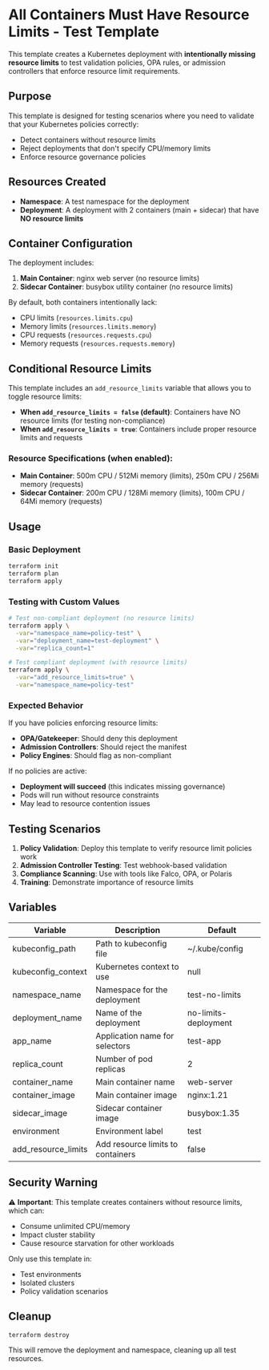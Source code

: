 # All Containers Must Have Resource Limits - Test Template

This template creates a Kubernetes deployment with **intentionally missing resource limits** to test validation policies, OPA rules, or admission controllers that enforce resource limit requirements.

## Purpose

This template is designed for testing scenarios where you need to validate that your Kubernetes policies correctly:
- Detect containers without resource limits
- Reject deployments that don't specify CPU/memory limits
- Enforce resource governance policies

## Resources Created

- **Namespace**: A test namespace for the deployment
- **Deployment**: A deployment with 2 containers (main + sidecar) that have **NO resource limits**

## Container Configuration

The deployment includes:
1. **Main Container**: nginx web server (no resource limits)
2. **Sidecar Container**: busybox utility container (no resource limits)

By default, both containers intentionally lack:
- CPU limits (`resources.limits.cpu`)
- Memory limits (`resources.limits.memory`)
- CPU requests (`resources.requests.cpu`)
- Memory requests (`resources.requests.memory`)

## Conditional Resource Limits

This template includes an `add_resource_limits` variable that allows you to toggle resource limits:

- **When `add_resource_limits = false` (default)**: Containers have NO resource limits (for testing non-compliance)
- **When `add_resource_limits = true`**: Containers include proper resource limits and requests

### Resource Specifications (when enabled):
- **Main Container**: 500m CPU / 512Mi memory (limits), 250m CPU / 256Mi memory (requests)
- **Sidecar Container**: 200m CPU / 128Mi memory (limits), 100m CPU / 64Mi memory (requests)

## Usage

### Basic Deployment
```bash
terraform init
terraform plan
terraform apply
```

### Testing with Custom Values
```bash
# Test non-compliant deployment (no resource limits)
terraform apply \
  -var="namespace_name=policy-test" \
  -var="deployment_name=test-deployment" \
  -var="replica_count=1"

# Test compliant deployment (with resource limits)
terraform apply \
  -var="add_resource_limits=true" \
  -var="namespace_name=policy-test"
```

### Expected Behavior

If you have policies enforcing resource limits:
- **OPA/Gatekeeper**: Should deny this deployment
- **Admission Controllers**: Should reject the manifest
- **Policy Engines**: Should flag as non-compliant

If no policies are active:
- **Deployment will succeed** (this indicates missing governance)
- Pods will run without resource constraints
- May lead to resource contention issues

## Testing Scenarios

1. **Policy Validation**: Deploy this template to verify resource limit policies work
2. **Admission Controller Testing**: Test webhook-based validation
3. **Compliance Scanning**: Use with tools like Falco, OPA, or Polaris
4. **Training**: Demonstrate importance of resource limits

## Variables

| Variable | Description | Default |
|----------|-------------|---------|
| kubeconfig_path | Path to kubeconfig file | ~/.kube/config |
| kubeconfig_context | Kubernetes context to use | null |
| namespace_name | Namespace for the deployment | test-no-limits |
| deployment_name | Name of the deployment | no-limits-deployment |
| app_name | Application name for selectors | test-app |
| replica_count | Number of pod replicas | 2 |
| container_name | Main container name | web-server |
| container_image | Main container image | nginx:1.21 |
| sidecar_image | Sidecar container image | busybox:1.35 |
| environment | Environment label | test |
| add_resource_limits | Add resource limits to containers | false |

## Security Warning

⚠️ **Important**: This template creates containers without resource limits, which can:
- Consume unlimited CPU/memory
- Impact cluster stability
- Cause resource starvation for other workloads

Only use this template in:
- Test environments
- Isolated clusters  
- Policy validation scenarios

## Cleanup

```bash
terraform destroy
```

This will remove the deployment and namespace, cleaning up all test resources.
